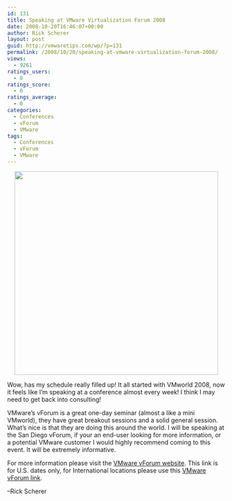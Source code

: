 ```yaml
---
id: 131
title: Speaking at VMware Virtualization Forum 2008
date: 2008-10-20T16:46:07+00:00
author: Rick Scherer
layout: post
guid: http://vmwaretips.com/wp/?p=131
permalink: /2008/10/20/speaking-at-vmware-virtualization-forum-2008/
views:
  - 9261
ratings_users:
  - 0
ratings_score:
  - 0
ratings_average:
  - 0
categories:
  - Conferences
  - vForum
  - VMware
tags:
  - Conferences
  - vForum
  - VMware
---
```

<p style="text-align: center;">
  <a href="http://info.vmware.com/content/VirtualizationForum_Home?src=WWW_08Q2_VMW_OTHER_VIFORUM_PROMO&ossrc=WWW_08Q2_VMW_OTHER_VIFORUM_PROMO" target="_blank"><img class="aligncenter" title="VMware vForum" src="http://campaign.vmware.com/imgs/forum/08/site/header_forum_green.gif" alt="" width="470" /></a>
</p>

Wow, has my schedule really filled up! It all started with VMworld 2008, now it feels like I&#8217;m speaking at a conference almost every week! I think I may need to get back into consulting!

<!--more-->

VMware&#8217;s vForum is a great one-day seminar (almost a like a mini VMworld), they have great breakout sessions and a solid general session. What&#8217;s nice is that they are doing this around the world. I will be speaking at the San Diego vForum, if your an end-user looking for more information, or a potential VMware customer I would highly recommend coming to this event. It will be extremely informative.

For more information please visit the <a href="http://info.vmware.com/content/VirtualizationForum_Home?src=WWW_08Q2_VMW_OTHER_VIFORUM_PROMO&ossrc=WWW_08Q2_VMW_OTHER_VIFORUM_PROMO" target="_blank">VMware vForum website</a>. This link is for U.S. dates only, for International locations please use this <a href="http://www.vmware.com/go/vforum2008" target="_blank">VMware vForum link</a>.

&#8211;Rick Scherer